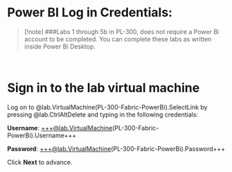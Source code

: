 <br/>

# Power BI Log in Credentials:

>[!note] ###Labs 1 through 5b in PL-300, does not require a Power Bi account to be completed. You can complete these labs as written inside Power Bi Desktop. 

<br/>

# Sign in to the lab virtual machine

Log on to @lab.VirtualMachine(PL-300-Fabric-PowerBi).SelectLink by pressing @lab.CtrlAltDelete and typing in the following credentials:
    
**Username**: +++@lab.VirtualMachine(PL-300-Fabric-PowerBi).Username+++
    
**Password**: +++@lab.VirtualMachine(PL-300-Fabric-PowerBi).Password+++

Click **Next** to advance.
